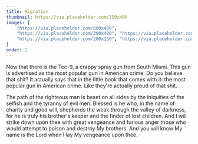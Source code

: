 ```yaml
---
title: Migration
thumbnail: https://via.placeholder.com/350x400
images: [
    "https://via.placeholder.com/800x400",
    "https://via.placeholder.com/390x400", "https://via.placeholder.com/390x400",
    "https://via.placeholder.com/200x150", "https://via.placeholder.com/200x150", "https://via.placeholder.com/200x150"
]
order: 1
---
```


Now that there is the Tec-9, a crappy spray gun from South Miami. This gun is advertised as the most popular gun in American crime. Do you believe that shit? It actually says that in the little book that comes with it: the most popular gun in American crime. Like they're actually proud of that shit.

The path of the righteous man is beset on all sides by the iniquities of the selfish and the tyranny of evil men. Blessed is he who, in the name of charity and good will, shepherds the weak through the valley of darkness, for he is truly his brother's keeper and the finder of lost children. And I will strike down upon thee with great vengeance and furious anger those who would attempt to poison and destroy My brothers. And you will know My name is the Lord when I lay My vengeance upon thee.
